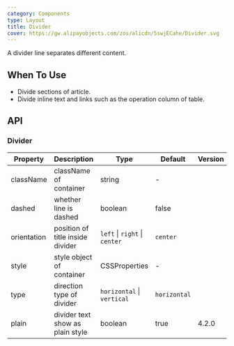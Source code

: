 ```yaml
---
category: Components
type: Layout
title: Divider
cover: https://gw.alipayobjects.com/zos/alicdn/5swjECahe/Divider.svg
---
```


A divider line separates different content.

## When To Use

- Divide sections of article.
- Divide inline text and links such as the operation column of table.

## API

### Divider

| Property | Description | Type | Default | Version |
| --- | --- | --- | --- | --- |
| className | className of container | string | - |  |
| dashed | whether line is dashed | boolean | false |  |
| orientation | position of title inside divider | `left` \| `right` \| `center` | `center` |  |
| style | style object of container | CSSProperties | - |  |
| type | direction type of divider | `horizontal` \| `vertical` | `horizontal` |  |
| plain | divider text show as plain style | boolean | true | 4.2.0 |
